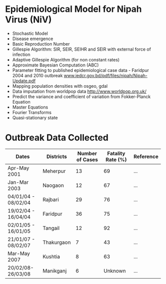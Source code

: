 # Epidemiological Model for Nipah Virus (NiV) 

- Stochastic Model 
- Disease emergence
- Basic Reproduction Number
- Gillespie Algorithm: SIR, SEIR, SEIHR and SEIR with external force of infection
- Adaptive Gillespie Algorithm (for non constant rates)
- Approximate Bayesian Computation (ABC)
- Parameter fitting to published epidemiological case data - Faridpur 2004 and 2010 outbreak www.iedcr.gov.bd/pdf/files/nipah/Nipah-Update.pdf
- Mapping population densities with osgeo, gdal
- Data imputation from worldpop data http://www.worldpop.org.uk/ 
- Predict the variance and coefficient of variation from Fokker-Planck Equation
- Master Equations 
- Fourier Transforms 
- Quasi-stationary state

# Outbreak Data Collected

| Dates | Districts | Number of Cases | Fatality Rate (%) | Reference|
| ------------ | -------- |-------| ------------ | -------- |
| Apr-May 2001 | Meherpur | 13 | 69 | ... |
|Jan-Mar 2003 | Naogaon | 12 | 67 | ...|
|04/01/04 \- 08/02/04 | Rajbari | 29 | 76 | ...|
|19/02/04 - 16/04/04 | Faridpur | 36 | 75 | ...|
|02/01/05 - 16/01/05 | Tangail | 12 | 92 | ...|
|21/01/07 - 08/02/07 | Thakurgaon | 7 | 43| ...|
|Mar-May 2007 | Kushtia | 8 | 63 | ...|
|20/02/08-26/03/08 | Manikganj | 6 | Unknown | ...|
